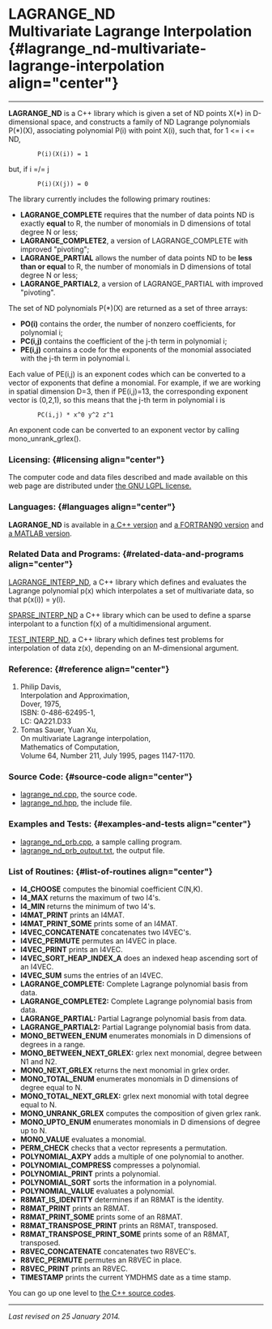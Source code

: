 LAGRANGE\_ND\
Multivariate Lagrange Interpolation {#lagrange_nd-multivariate-lagrange-interpolation align="center"}
===================================

------------------------------------------------------------------------

**LAGRANGE\_ND** is a C++ library which is given a set of ND points
X(\*) in D-dimensional space, and constructs a family of ND Lagrange
polynomials P(\*)(X), associating polynomial P(i) with point X(i), such
that, for 1 &lt;= i &lt;= ND,

            P(i)(X(i)) = 1
          

but, if i =/= j

            P(i)(X(j)) = 0
          

The library currently includes the following primary routines:

-   **LAGRANGE\_COMPLETE** requires that the number of data points ND is
    exactly **equal** to R, the number of monomials in D dimensions of
    total degree N or less;
-   **LAGRANGE\_COMPLETE2**, a version of LAGRANGE\_COMPLETE with
    improved "pivoting";
-   **LAGRANGE\_PARTIAL** allows the number of data points ND to be
    **less than or equal** to R, the number of monomials in D dimensions
    of total degree N or less;
-   **LAGRANGE\_PARTIAL2**, a version of LAGRANGE\_PARTIAL with improved
    "pivoting".

The set of ND polynomials P(\*)(X) are returned as a set of three
arrays:

-   **PO(i)** contains the order, the number of nonzero coefficients,
    for polynomial i;
-   **PC(i,j)** contains the coefficient of the j-th term in polynomial
    i;
-   **PE(i,j)** contains a code for the exponents of the monomial
    associated with the j-th term in polynomial i.

Each value of PE(i,j) is an exponent codes which can be converted to a
vector of exponents that define a monomial. For example, if we are
working in spatial dimension D=3, then if PE(i,j)=13, the corresponding
exponent vector is (0,2,1), so this means that the j-th term in
polynomial i is

            PC(i,j) * x^0 y^2 z^1
          

An exponent code can be converted to an exponent vector by calling
mono\_unrank\_grlex().

### Licensing: {#licensing align="center"}

The computer code and data files described and made available on this
web page are distributed under [the GNU LGPL
license.](../../txt/gnu_lgpl.txt)

### Languages: {#languages align="center"}

**LAGRANGE\_ND** is available in [a C++
version](../../cpp_src/lagrange_nd/lagrange_nd.html) and [a FORTRAN90
version](../../f_src/lagrange_nd/lagrange_nd.html) and [a MATLAB
version](../../m_src/lagrange_nd/lagrange_nd.html).

### Related Data and Programs: {#related-data-and-programs align="center"}

[LAGRANGE\_INTERP\_ND](../../cpp_src/lagrange_interp_nd/lagrange_interp_nd.html),
a C++ library which defines and evaluates the Lagrange polynomial p(x)
which interpolates a set of multivariate data, so that p(x(i)) = y(i).

[SPARSE\_INTERP\_ND](../../cpp_src/sparse_interp_nd/sparse_interp_nd.html)
a C++ library which can be used to define a sparse interpolant to a
function f(x) of a multidimensional argument.

[TEST\_INTERP\_ND](../../cpp_src/test_interp_nd/test_interp_nd.html), a
C++ library which defines test problems for interpolation of data z(x),
depending on an M-dimensional argument.

### Reference: {#reference align="center"}

1.  Philip Davis,\
    Interpolation and Approximation,\
    Dover, 1975,\
    ISBN: 0-486-62495-1,\
    LC: QA221.D33
2.  Tomas Sauer, Yuan Xu,\
    On multivariate Lagrange interpolation,\
    Mathematics of Computation,\
    Volume 64, Number 211, July 1995, pages 1147-1170.

### Source Code: {#source-code align="center"}

-   [lagrange\_nd.cpp](lagrange_nd.cpp), the source code.
-   [lagrange\_nd.hpp](lagrange_nd.hpp), the include file.

### Examples and Tests: {#examples-and-tests align="center"}

-   [lagrange\_nd\_prb.cpp](lagrange_nd_prb.cpp), a sample calling
    program.
-   [lagrange\_nd\_prb\_output.txt](lagrange_nd_prb_output.txt), the
    output file.

### List of Routines: {#list-of-routines align="center"}

-   **I4\_CHOOSE** computes the binomial coefficient C(N,K).
-   **I4\_MAX** returns the maximum of two I4's.
-   **I4\_MIN** returns the minimum of two I4's.
-   **I4MAT\_PRINT** prints an I4MAT.
-   **I4MAT\_PRINT\_SOME** prints some of an I4MAT.
-   **I4VEC\_CONCATENATE** concatenates two I4VEC's.
-   **I4VEC\_PERMUTE** permutes an I4VEC in place.
-   **I4VEC\_PRINT** prints an I4VEC.
-   **I4VEC\_SORT\_HEAP\_INDEX\_A** does an indexed heap ascending sort
    of an I4VEC.
-   **I4VEC\_SUM** sums the entries of an I4VEC.
-   **LAGRANGE\_COMPLETE:** Complete Lagrange polynomial basis from
    data.
-   **LAGRANGE\_COMPLETE2:** Complete Lagrange polynomial basis from
    data.
-   **LAGRANGE\_PARTIAL:** Partial Lagrange polynomial basis from data.
-   **LAGRANGE\_PARTIAL2:** Partial Lagrange polynomial basis from data.
-   **MONO\_BETWEEN\_ENUM** enumerates monomials in D dimensions of
    degrees in a range.
-   **MONO\_BETWEEN\_NEXT\_GRLEX:** grlex next monomial, degree between
    N1 and N2.
-   **MONO\_NEXT\_GRLEX** returns the next monomial in grlex order.
-   **MONO\_TOTAL\_ENUM** enumerates monomials in D dimensions of degree
    equal to N.
-   **MONO\_TOTAL\_NEXT\_GRLEX:** grlex next monomial with total degree
    equal to N.
-   **MONO\_UNRANK\_GRLEX** computes the composition of given grlex
    rank.
-   **MONO\_UPTO\_ENUM** enumerates monomials in D dimensions of degree
    up to N.
-   **MONO\_VALUE** evaluates a monomial.
-   **PERM\_CHECK** checks that a vector represents a permutation.
-   **POLYNOMIAL\_AXPY** adds a multiple of one polynomial to another.
-   **POLYNOMIAL\_COMPRESS** compresses a polynomial.
-   **POLYNOMIAL\_PRINT** prints a polynomial.
-   **POLYNOMIAL\_SORT** sorts the information in a polynomial.
-   **POLYNOMIAL\_VALUE** evaluates a polynomial.
-   **R8MAT\_IS\_IDENTITY** determines if an R8MAT is the identity.
-   **R8MAT\_PRINT** prints an R8MAT.
-   **R8MAT\_PRINT\_SOME** prints some of an R8MAT.
-   **R8MAT\_TRANSPOSE\_PRINT** prints an R8MAT, transposed.
-   **R8MAT\_TRANSPOSE\_PRINT\_SOME** prints some of an R8MAT,
    transposed.
-   **R8VEC\_CONCATENATE** concatenates two R8VEC's.
-   **R8VEC\_PERMUTE** permutes an R8VEC in place.
-   **R8VEC\_PRINT** prints an R8VEC.
-   **TIMESTAMP** prints the current YMDHMS date as a time stamp.

You can go up one level to [the C++ source codes](../cpp_src.html).

------------------------------------------------------------------------

*Last revised on 25 January 2014.*
